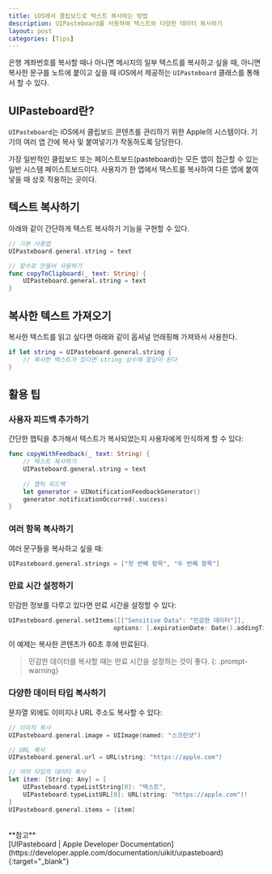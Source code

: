 ```yaml
---
title: iOS에서 클립보드로 텍스트 복사하는 방법
description: UIPasteboard를 사용하여 텍스트와 다양한 데이터 복사하기
layout: post
categories: [Tips]
---
```


은행 계좌번호를 복사할 때나 아니면 메시지의 일부 텍스트를 복사하고 싶을 때, 아니면 복사한 문구를 노트에 붙이고 싶을 때 iOS에서 제공하는 `UIPasteboard` 클래스를 통해서 할 수 있다.

## UIPasteboard란?
`UIPasteboard`는 iOS에서 클립보드 콘텐츠를 관리하기 위한 Apple의 시스템이다. 기기의 여러 앱 간에 복사 및 붙여넣기가 작동하도록 담당한다.

가장 일반적인 클립보드 또는 페이스트보드(pasteboard)는 모든 앱이 접근할 수 있는 일반 시스템 페이스트보드이다. 사용자가 한 앱에서 텍스트를 복사하여 다른 앱에 붙여넣을 때 상호 작용하는 곳이다.

## 텍스트 복사하기
아래와 같이 간단하게 텍스트 복사하기 기능을 구현할 수 있다.

```swift
// 기본 사용법
UIPasteboard.general.string = text

// 함수로 만들어 사용하기
func copyToClipboard(_ text: String) {
    UIPasteboard.general.string = text
}
```

## 복사한 텍스트 가져오기
복사한 텍스트를 읽고 싶다면 아래와 같이 옵셔널 언래핑해 가져와서 사용한다.

```swift
if let string = UIPasteboard.general.string {
    // 복사한 텍스트가 있다면 string 상수에 할당이 된다
}
```

## 활용 팁

### 사용자 피드백 추가하기

간단한 햅틱을 추가해서 텍스트가 복사되었는지 사용자에게 인식하게 할 수 있다:

```swift
func copyWithFeedback(_ text: String) {
    // 텍스트 복사하기
    UIPasteboard.general.string = text
    
    // 햅틱 피드백
    let generator = UINotificationFeedbackGenerator()
    generator.notificationOccurred(.success)
}
```

### 여러 항목 복사하기

여러 문구들을 복사하고 싶을 때:

```swift
UIPasteboard.general.strings = ["첫 번째 항목", "두 번째 항목"]
```

### 만료 시간 설정하기

민감한 정보를 다루고 있다면 만료 시간을 설정할 수 있다:

```swift
UIPasteboard.general.setItems([["Sensitive Data": "민감한 데이터"]], 
                             options: [.expirationDate: Date().addingTimeInterval(60)])
```

이 예제는 복사한 콘텐츠가 60초 후에 만료된다.

>민감한 데이터를 복사할 때는 만료 시간을 설정하는 것이 좋다.
{: .prompt-warning}

### 다양한 데이터 타입 복사하기

문자열 외에도 이미지나 URL 주소도 복사할 수 있다:

```swift
// 이미지 복사
UIPasteboard.general.image = UIImage(named: "스크린샷")

// URL 복사
UIPasteboard.general.url = URL(string: "https://apple.com")

// 여러 타입의 데이터 복사
let item: [String: Any] = [
    UIPasteboard.typeListString[0]: "텍스트",
    UIPasteboard.typeListURL[0]: URL(string: "https://apple.com")!
]
UIPasteboard.general.items = [item]
```

<br>
**참고**
<br>
[UIPasteboard | Apple Developer Documentation](https://developer.apple.com/documentation/uikit/uipasteboard){:target="_blank"}
